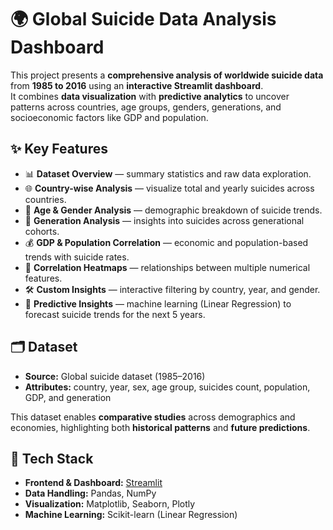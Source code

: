 # 🌍 Global Suicide Data Analysis Dashboard

This project presents a **comprehensive analysis of worldwide suicide data** from **1985 to 2016** using an **interactive Streamlit dashboard**.  
It combines **data visualization** with **predictive analytics** to uncover patterns across countries, age groups, genders, generations, and socioeconomic factors like GDP and population.  

## ✨ Key Features
- 📊 **Dataset Overview** — summary statistics and raw data exploration.
- 🌐 **Country-wise Analysis** — visualize total and yearly suicides across countries.
- 👥 **Age & Gender Analysis** — demographic breakdown of suicide trends.
- 🧬 **Generation Analysis** — insights into suicides across generational cohorts.
- 💰 **GDP & Population Correlation** — economic and population-based trends with suicide rates.
- 🔗 **Correlation Heatmaps** — relationships between multiple numerical features.
- 🛠 **Custom Insights** — interactive filtering by country, year, and gender.
- 🤖 **Predictive Insights** — machine learning (Linear Regression) to forecast suicide trends for the next 5 years.

## 🗂 Dataset
- **Source:** Global suicide dataset (1985–2016)  
- **Attributes:** country, year, sex, age group, suicides count, population, GDP, and generation  

This dataset enables **comparative studies** across demographics and economies, highlighting both **historical patterns** and **future predictions**.

## 🚀 Tech Stack
- **Frontend & Dashboard:** [Streamlit](https://streamlit.io/)  
- **Data Handling:** Pandas, NumPy  
- **Visualization:** Matplotlib, Seaborn, Plotly  
- **Machine Learning:** Scikit-learn (Linear Regression)

